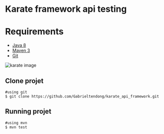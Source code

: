 # Karate framework api testing

# Requirements

* [Java 8](http://www.oracle.com/technetwork/java/javase/downloads/jdk8-downloads-2133151.html)
* [Maven 3](https://maven.apache.org/download.cgi)
* [Git](https://git-scm.com/downloads)

![karate image](https://testmatick.com/wp-content/uploads/2020/04/Karate-Framework-a-Useful-Tool-for-Test-Automation.png)
## Clone projet
```
#using git
$ git clone https://github.com/Gabrieltendong/karate_api_framework.git
```
## Running projet
```
#using mvn
$ mvn test
```